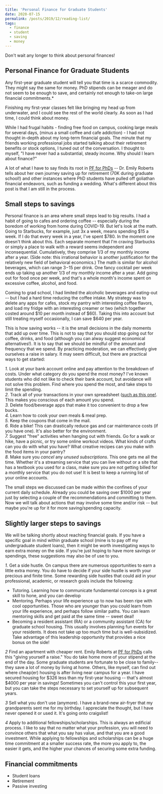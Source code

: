```yaml
---
title: 'Personal Finance for Graduate Students'
date: 2020-07-15
permalink: /posts/2019/12/reading-list/
tags:
  - finance
  - student
  - saving
  - money
---
```


Don't wait any longer to think about personal finances! 

Personal Finance for Graduate Students
------

Any first-year graduate student will tell you that time is a scarce commodity. They might say the same for money. PhD stipends can be meager and do not seem to be enough to save, and certainly not enough to take-on large financial commitments.*

Finishing my first-year classes felt like bringing my head up from underwater, and I could see the rest of the world clearly. As soon as I had time, I could think about money. 

While I had frugal habits - finding free food on campus, cooking large meals for several days, (minus a small coffee and cafe addiction) - I had not thought in-depth about my long-term financial goals. The minute that my friends working professional jobs started talking about their retirement benefits or stock options, I tuned out of the conversation. I thought to myself, "I have never had a substantial, steady income. Why should I learn about finance?" 

A lot of what I have to say finds its root in [PF for PhDs](pfforphds.com) -- Dr. Emily Roberts tells about her own journey saving up for retirement (70K during graduate school!) and other instances where PhD students have pulled off goliathan financial endeavors, such as funding a wedding. What's different about this post is that I am still in the process. 

## Small steps to savings

Personal finance is an area where small steps lead to big results. I had a habit of going to cafes and ordering coffee -- especially during the boredom of working from home during COVID-19. But let's look at the math. Going to Starbucks, for example, just 3x a week, means spending $15 a week. If I do that every week in a year, I've spent $780. In the moment one doesn't think about this. Each separate moment that I'm craving Starbucks or simply a place to walk with a reward seems independent and inconsequential. Cumulatively, they comprise 1/3 of my monthly income after a year. (Side note: this irrational behavior is another justification for the relatively new field of behavioral economics.)
The math is similar for alcohol beverages, which can range $3-$15 per drink. One fancy cocktail per week ends up taking up another 1/3 of my monthly income after a year. Add going out for food once per week, and that's a whole month's income spent on excessive coffee, alcohol, and food. 

Coming to grad school, I had limited the alcoholic beverages and eating-out -- but I had a hard time reducing the coffee intake. My strategy was to delete any apps for cafes, stock my pantry with interesting coffee flavors, and load my fridge with an interesting creamer or two (which together costed around $10 per month instead of $60). Taking this into account but still treating myself occasionally, I can save $640 per year. 

This is how saving works -- it is the small decisions in the daily moments that add up over time.
This is not to say that you should stop going out for coffee, drinks, and food (although you can alway suggest economical alternatives!). It is to say that we should be mindful of the amount and frequency that we spend. By practicing moderation, we can effectively give ourselves a raise in salary. It may seem difficult, but there are practical ways to get started: 

*1.* Look at your bank account online and pay attention to the breakdown of costs. Under what category do you spend the most money? I've known students who did not like to check their bank account, but avoidance will not solve this problem. Find where you spend the most, and take steps to limit the spending.  
*2.* Track all of your transactions in your own spreadsheet ([such as this one!](https://docs.google.com/spreadsheets/d/1Nl-eRuL6yISxyTTURjdU6V54t92MiJBlkQZPuXCLlvg/edit?usp=sharing). This makes you conscious of each amount you spend.  
*3.* Delete food/beverage apps that make it too convenient to drop a few bucks.   
*4.* Learn how to cook your own meals & meal prep.   
*5.* Keep the coupons that come in the mail.   
*6.* Ride a bike! This can drastically reduce gas and car maintenance costs (if you have one). It's also better for the environment.   
*7.* Suggest "free" activities when hanging out with friends. Go for a walk or hike, have a picnic, or try some online workout videos. What kinds of crafts can you do with what you have? What creative recipes can you make with the food items in your pantry?   
*8.* Make sure you *cancel* any *unused subscriptions*. This one gets me all the time. Whether it's a streaming service that you can live without or a site that has a textbook you used for a class, make sure you are not getting billed for a monthly service that you do not use! It is best to keep a running list of your online accounts.  

The small steps we discussed can be made within the confines of your current daily schedule. Already you could be saving over $1000 per year just by selecting a couple of the recommendations and committing to them. Now we will talk about actions that may involve some time and/or risk -- but maybe you're up for it for more saving/spending capacity. 

## Slightly larger steps to savings

We will be talking shortly about reaching financial goals. If you have a specific goal in mind within graduate school (mine is to pay off my undergraduate student loans), then it might be worth investigating ways to earn extra money on the side. If you're just hoping to have more savings or spendings, these suggestions may also be of use to you. 

*1.* Get a side hustle. On campus there are numerous opportunities to earn a little extra money. You do have to decide if your side hustle is worth your precious and finite time. Some rewarding side hustles that could aid in your professional, academic, or research goals include the following:
- Tutoring. Learning how to communicate fundamental conceps is a great skill to hone, and you can develop 
- Mentoring. Perhaps your life experience up to now has been ripe with cool opportunities. Those who are younger than you could learn from your life experience, and perhaps follow similar paths. You can learn mentoring skills and get paid at the same time -- sweet deal!
- Becoming a resident assistant (RA) or a community assistant (CA) for graduate school housing. This usually involves planning fun events for your residents. It does not take up too much time but is well-subsidized. Take advantage of this leadership opportunity that provides a nice bonus on the side!

*2* Find an apartment with cheaper rent. Emily Roberts at [PF for PhDs](pfforphds.com) calls this "giving yourself a raise." You do take home more of your stipend at the end of the day. Some graduate students are fortunate to be close to family-- they save a lot of money by living at home. Others, like myself, can find out where cheap(er) housing is after living near campus for a year. I have secured housing for $326 less than my first-year housing -- that's almost $4000 per year in savings! Sometimes you can't control this your first year, but you can take the steps necessary to set yourself up for subsequent years.  

*3* Sell what you don't use (anymore). I have a brand-new air-fryer that my grandparents sent me for my birthday. I appreciate the thought, but I have never opened it or used it. It's going onto craigslist! 

*4* Apply to additional fellowships/scholarships. This is always an edificial process. I like to say that no matter what your profession, you will need to convince others that what you say has value, and that you are a good investment. While applying to fellowships and scholarships can be a huge time commitment at a smaller success rate, the more you apply to, the easier it gets, and the higher your chances of securing some extra funding. 



## Financial commitments
- Student loans
- Retirement
- Passive investing 


